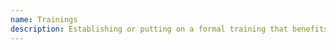 ```yaml
---
name: Trainings
description: Establishing or putting on a formal training that benefits the community.
---
```

